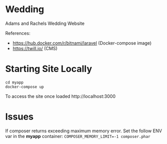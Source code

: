 # Wedding
Adams and Rachels Wedding Website

References:
* https://hub.docker.com/r/bitnami/laravel (Docker-compose image)
* https://twill.io/ (CMS)

# Starting Site Locally
```
cd myapp
docker-compose up
```

To access the site once loaded http://localhost:3000

# Issues
If composer returns exceeding maximum memory error. Set the follow ENV var in the **myapp** container:
`COMPOSER_MEMORY_LIMIT=-1 composer.phar`